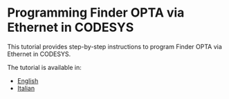 # Programming Finder OPTA via Ethernet in CODESYS

This tutorial provides step-by-step instructions to program Finder OPTA via Ethernet in CODESYS.

The tutorial is available in:

- [English](./content.md)
- [Italian](./content-it.md)
